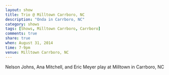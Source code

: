 ```yaml
---
layout: show
title: Trio @ Milltown Carrboro, NC
description: "Onda in Carrboro, NC"
category: shows
tags: [Shows, Milltown Carrboro, Carrboro]
comments: true
share: true
when: August 31, 2014
time: 7-9pm
venue: Milltown Carrboro, NC
---
```


Nelson Johns, Ana Mitchell, and Eric Meyer play at Milltown in Carrboro, NC
